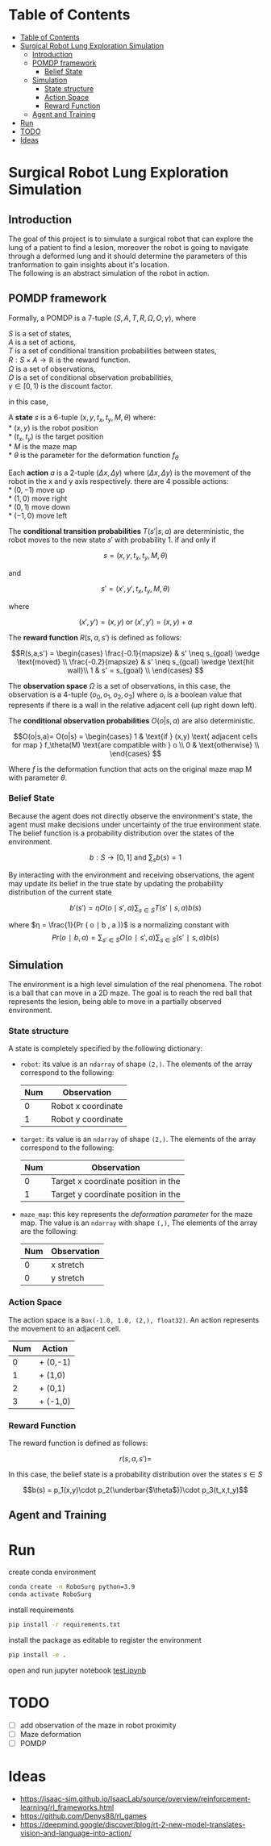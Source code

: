# Table of Contents
- [Table of Contents](#table-of-contents)
- [Surgical Robot Lung Exploration Simulation](#surgical-robot-lung-exploration-simulation)
  - [Introduction](#introduction)
  - [POMDP framework](#pomdp-framework)
    - [Belief State](#belief-state)
  - [Simulation](#simulation)
    - [State structure](#state-structure)
    - [Action Space](#action-space)
    - [Reward Function](#reward-function)
  - [Agent and Training](#agent-and-training)
- [Run](#run)
- [TODO](#todo)
- [Ideas](#ideas)

# Surgical Robot Lung Exploration Simulation

## Introduction
The goal of this project is to simulate a surgical robot that can explore the lung of a patient to find a lesion, moreover the robot is going to navigate through a deformed lung and it should determine the parameters of this tranformation to gain insights about it's location.
\
The following is an abstract simulation of the robot in action.


## POMDP framework

Formally, a POMDP is a 7-tuple $(S,A,T,R,\Omega,O,\gamma)$, where

  $S$ is a set of states, \
  $A$ is a set of actions, \
  $T$ is a set of conditional transition probabilities between states, \
  $R: S\times A \rightarrow \mathbb{R}$  is the reward function. \
  $\Omega$ is a set of observations, \
  $O$ is a set of conditional observation probabilities, \
  $\gamma \in [0,1)$ is the discount factor.

in this case, 

A **state** $s$ is a 6-tuple $(x,y,t_x,t_y,M,\theta)$ where: \
    * $(x,y)$ is the robot position \
    * $(t_x,t_y)$ is the target position \
    * $M$ is the maze map \
    * $\theta$ is the parameter for the deformation function $f_{\theta}$
  
Each **action** $a$ is a 2-tuple $(\Delta x, \Delta y)$ where $(\Delta x, \Delta y)$ is the movement of the robot in the x and y axis respectively. there are 4 possible actions: \
    * $(0,-1)$ move up \
    * $(1,0)$ move right \
    * $(0,1)$ move down \
    * $(-1,0)$ move left

The **conditional transition probabilities** $T(s' | s, a)$ are deterministic, the robot moves to the new state $s'$ with probability 1. if and only if 

$$s = (x,y,t_x,t_y,M,\theta)$$ 

and 

$$s'=(x',y',t_x,t_y,M,\theta)$$ 

where

$$(x',y') = (x,y) \text { or }(x',y') = (x,y) + a $$

The **reward function** $R(s,a,s')$ is defined as follows:


 $$R(s,a,s') = 
    \begin{cases}
    \frac{-0.1}{mapsize} &   s' \neq s_{goal} \wedge \text{moved} \\ 
    \frac{-0.2}{mapsize} &   s' \neq s_{goal}  \wedge \text{hit wall}\\
    1 &   s' = s_{goal} \\
    \end{cases}    
$$

The **observation space** $\Omega$ is a set of observations, in this case, the observation is a 4-tuple $(o_0,o_1,o_2,o_3)$ where $o_i$ is a boolean value that represents if there is a wall in the relative adjacent cell (up right down left).



The **conditional observation probabilities** $O(o|s,a)$ are also deterministic.


$$O(o|s,a)= O(o|s) = 
\begin{cases}
    1 &   \text{if } (x,y) \text{ adjacent cells for map } f_\theta(M) \text{are compatible with } o \\
    0 &   \text{otherwise} \\
\end{cases}
$$

Where $f$ is the deformation function that acts on the original maze map M with parameter $\theta$.

### Belief State

Because the agent does not directly observe the environment's state, the agent must make decisions under uncertainty of the true environment state. The belief function is a probability distribution over the states of the environment.

$$b : S \rightarrow [0,1] \text{ and } \sum_s b(s) = 1  $$

By interacting with the environment and receiving observations, the agent may update its belief in the true state by updating the probability distribution of the current state

$$ b'(s')=\eta O(o\mid s',a)\sum _{s\in S}T(s'\mid s,a)b(s)$$

where $η = \frac{1}{Pr ( o ∣ b , a )}$ is a normalizing constant with 
$$Pr ( o ∣ b , a ) = \sum_{s'\in S} O ( o ∣ s' , a ) \sum_{s \in S}( s'∣s,a)b(s)$$

## Simulation

The environment is a high level simulation of the real phenomena. The robot is a ball that can move in a 2D maze. The goal is to reach the red ball that represents the lesion, being able to move in a partially observed environment.  

### State structure

A state is completely specified by the following dictionary:

* `robot`: its value is an `ndarray` of shape `(2,)`. The elements of the array correspond to the following:

    | Num | Observation         |
    |-----|-------------------- |
    | 0   | Robot x coordinate  |
    | 1   | Robot y coordinate  |


* `target`: its value is an `ndarray` of shape `(2,)`. The elements of the array correspond to the following:

    | Num | Observation                                  |
    |-----|----------------------------------------------|
    | 0   | Target x coordinate position in the  |
    | 1   | Target y coordinate position in the  |


* `maze_map`: this key represents the *deformation parameter* for the maze map. The value is an `ndarray` with shape `(,)`, The elements of the array are the following:

    | Num | Observation |
    |-----|-------------|
    | 0   | x stretch    |
    | 0   | y stretch   |


### Action Space

The action space is a `Box(-1.0, 1.0, (2,), float32)`. An action represents the movement to an adjacent cell.

| Num | Action                          |  
| --- | --------------------------------|
| 0   | + (0,-1)                        |  
| 1   | + (1,0)                         |  
| 2   | + (0,1)                         |  
| 3   | + (-1,0)                        |  


### Reward Function

The reward function is defined as follows:

$$r(s, a, s') = $$



In this case, the belief state is a probability distribution over the states $s \in S$

$$b(s) = p_1(x,y)\cdot p_2(\underbar{$\theta$})\cdot p_3(t_x,t_y)$$




## Agent and Training


# Run

create conda environment
```bash
conda create -n RoboSurg python=3.9
conda activate RoboSurg
```
install requirements
```bash
pip install -r requirements.txt
```
install the package as editable to register the environment
```bash
pip install -e .
```

open and run jupyter notebook [test.ipynb](./test.ipynb)

# TODO
- [ ] add observation of the maze in robot proximity
- [ ] Maze deformation
- [ ] POMDP

# Ideas
- https://isaac-sim.github.io/IsaacLab/source/overview/reinforcement-learning/rl_frameworks.html
- https://github.com/Denys88/rl_games
- https://deepmind.google/discover/blog/rt-2-new-model-translates-vision-and-language-into-action/